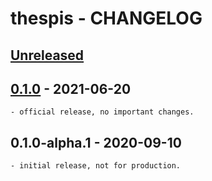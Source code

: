 # thespis - CHANGELOG


## [Unreleased]

[Unreleased]: https://github.com/najamelan/async_executors/compare/release...dev


## [0.1.0] - 2021-06-20

[0.1.0]: https://github.com/najamelan/async_executors/compare/0.1.0-alpha.1...0.1.0

	- official release, no important changes.

## 0.1.0-alpha.1 - 2020-09-10

	- initial release, not for production.




